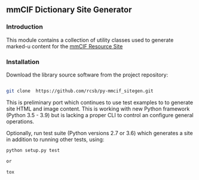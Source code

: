## mmCIF Dictionary Site Generator

### Introduction

This module contains a collection of utility classes used to generate
marked-u content for the [mmCIF Resource Site](mmcif.wwpdb.org)

### Installation

Download the library source software from the project repository:

```bash

git clone  https://github.com/rcsb/py-mmcif_sitegen.git

```
This is preliminary port which continues to use test examples to
to generate site HTML and image content.   This is working
with new Python framework (Python 3.5 - 3.9) but
is lacking a proper CLI to control an configure general operations.

Optionally, run test suite (Python versions 2.7 or 3.6) which generates a site
in addition to running other tests, using:

```bash
python setup.py test

or

tox

```
